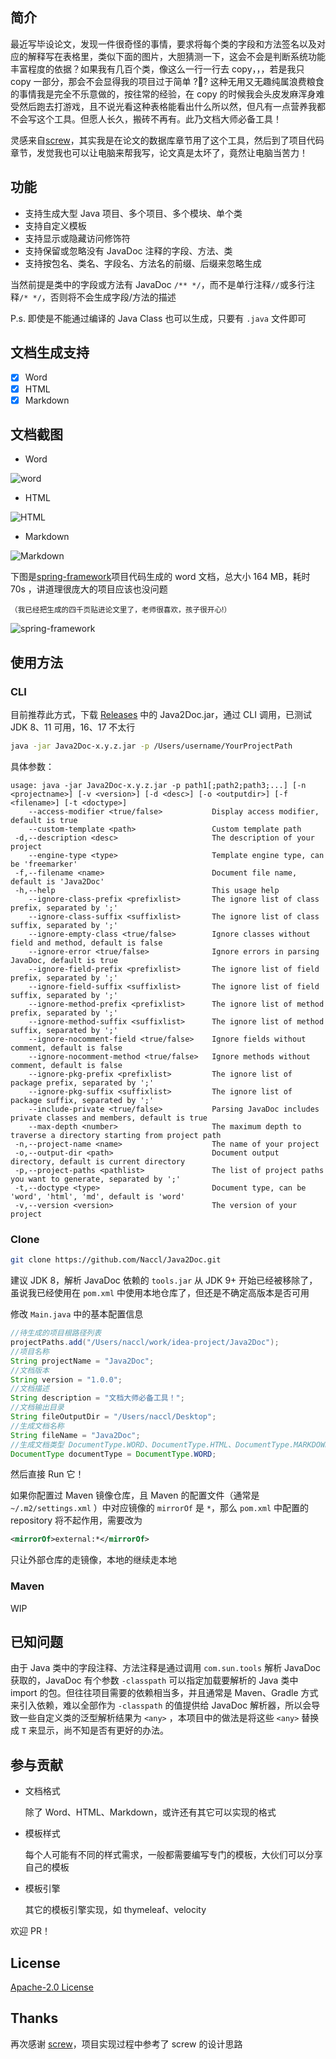 ## 简介

最近写毕设论文，发现一件很奇怪的事情，要求将每个类的字段和方法签名以及对应的解释写在表格里，类似下面的图片，大胆猜测一下，这会不会是判断系统功能丰富程度的依据？如果我有几百个类，像这么一行一行去 copy，，，若是我只 copy 一部分，那会不会显得我的项目过于简单 ?🤯? 这种无用又无趣纯属浪费粮食的事情我是完全不乐意做的，按往常的经验，在 copy 的时候我会头皮发麻浑身难受然后跑去打游戏，且不说光看这种表格能看出什么所以然，但凡有一点营养我都不会写这个工具。但愿人长久，搬砖不再有。此乃文档大师必备工具！

灵感来自[screw](https://github.com/pingfangushi/screw)，其实我是在论文的数据库章节用了这个工具，然后到了项目代码章节，发觉我也可以让电脑来帮我写，论文真是太坏了，竟然让电脑当苦力！

## 功能

- 支持生成大型 Java 项目、多个项目、多个模块、单个类
- 支持自定义模板
- 支持显示或隐藏访问修饰符
- 支持保留或忽略没有 JavaDoc 注释的字段、方法、类
- 支持按包名、类名、字段名、方法名的前缀、后缀来忽略生成

当然前提是类中的字段或方法有 JavaDoc `/** */`，而不是单行注释`//`或多行注释`/* */`，否则将不会生成字段/方法的描述

P.s. 即使是不能通过编译的 Java Class 也可以生成，只要有 `.java` 文件即可

## 文档生成支持

- [x] Word
- [x] HTML
- [x] Markdown

## 文档截图

- Word

![word](./docs/word.png)

- HTML

![HTML](./docs/html.png)

- Markdown

![Markdown](./docs/markdown.png)



下图是[spring-framework](https://github.com/spring-projects/spring-framework)项目代码生成的 word 文档，总大小 164 MB，耗时 70s ，讲道理很庞大的项目应该也没问题

<sub>（我已经把生成的四千页贴进论文里了，老师很喜欢，孩子很开心!）</sub>

![spring-framework](./docs/spring-framework.png)

## 使用方法

### CLI

目前推荐此方式，下载 [Releases](https://github.com/Naccl/Java2Doc/releases) 中的 Java2Doc.jar，通过 CLI 调用，已测试 JDK 8、11 可用，16、17 不太行

```sh
java -jar Java2Doc-x.y.z.jar -p /Users/username/YourProjectPath
```

具体参数：

```
usage: java -jar Java2Doc-x.y.z.jar -p path1[;path2;path3;...] [-n <projectname>] [-v <version>] [-d <desc>] [-o <outputdir>] [-f <filename>] [-t <doctype>]
    --access-modifier <true/false>           Display access modifier, default is true
    --custom-template <path>                 Custom template path
 -d,--description <desc>                     The description of your project
    --engine-type <type>                     Template engine type, can be 'freemarker'
 -f,--filename <name>                        Document file name, default is 'Java2Doc'
 -h,--help                                   This usage help
    --ignore-class-prefix <prefixlist>       The ignore list of class prefix, separated by ';'
    --ignore-class-suffix <suffixlist>       The ignore list of class suffix, separated by ';'
    --ignore-empty-class <true/false>        Ignore classes without field and method, default is false
    --ignore-error <true/false>              Ignore errors in parsing JavaDoc, default is true
    --ignore-field-prefix <prefixlist>       The ignore list of field prefix, separated by ';'
    --ignore-field-suffix <suffixlist>       The ignore list of field suffix, separated by ';'
    --ignore-method-prefix <prefixlist>      The ignore list of method prefix, separated by ';'
    --ignore-method-suffix <suffixlist>      The ignore list of method suffix, separated by ';'
    --ignore-nocomment-field <true/false>    Ignore fields without comment, default is false
    --ignore-nocomment-method <true/false>   Ignore methods without comment, default is false
    --ignore-pkg-prefix <prefixlist>         The ignore list of package prefix, separated by ';'
    --ignore-pkg-suffix <suffixlist>         The ignore list of package suffix, separated by ';'
    --include-private <true/false>           Parsing JavaDoc includes private classes and members, default is true
    --max-depth <number>                     The maximum depth to traverse a directory starting from project path
 -n,--project-name <name>                    The name of your project
 -o,--output-dir <path>                      Document output directory, default is current directory
 -p,--project-paths <pathlist>               The list of project paths you want to generate, separated by ';'
 -t,--doctype <type>                         Document type, can be 'word', 'html', 'md', default is 'word'
 -v,--version <version>                      The version of your project
```

### Clone

```sh
git clone https://github.com/Naccl/Java2Doc.git
```

建议 JDK 8，解析 JavaDoc 依赖的 `tools.jar` 从 JDK 9+ 开始已经被移除了，虽说我已经使用在 `pom.xml` 中使用本地仓库了，但还是不确定高版本是否可用

修改 `Main.java` 中的基本配置信息

```java
//待生成的项目根路径列表
projectPaths.add("/Users/naccl/work/idea-project/Java2Doc");
//项目名称
String projectName = "Java2Doc";
//文档版本
String version = "1.0.0";
//文档描述
String description = "文档大师必备工具！";
//文档输出目录
String fileOutputDir = "/Users/naccl/Desktop";
//生成文档名称
String fileName = "Java2Doc";
//生成文档类型 DocumentType.WORD、DocumentType.HTML、DocumentType.MARKDOWN
DocumentType documentType = DocumentType.WORD;
```

然后直接 Run 它！

如果你配置过 Maven 镜像仓库，且 Maven 的配置文件（通常是`~/.m2/settings.xml` ）中对应镜像的 `mirrorOf` 是 `*`，那么 `pom.xml` 中配置的 repository 将不起作用，需要改为

```xml
<mirrorOf>external:*</mirrorOf>
```

只让外部仓库的走镜像，本地的继续走本地

### Maven

WIP

## 已知问题

由于 Java 类中的字段注释、方法注释是通过调用 `com.sun.tools` 解析 JavaDoc 获取的，JavaDoc 有个参数 `-classpath` 可以指定加载要解析的 Java 类中 import 的包。但往往项目需要的依赖相当多，并且通常是 Maven、Gradle 方式来引入依赖，难以全部作为 `-classpath` 的值提供给 JavaDoc 解析器，所以会导致一些自定义类的泛型解析结果为 `<any>` ，本项目中的做法是将这些 `<any>` 替换成 `T` 来显示，尚不知是否有更好的办法。

## 参与贡献

- 文档格式

  除了 Word、HTML、Markdown，或许还有其它可以实现的格式

- 模板样式

  每个人可能有不同的样式需求，一般都需要编写专门的模板，大伙们可以分享自己的模板

- 模板引擎

  其它的模板引擎实现，如 thymeleaf、velocity

欢迎 PR！

## License

[Apache-2.0 License](https://github.com/Naccl/Java2Doc/blob/master/LICENSE)

## Thanks

再次感谢 [screw](https://github.com/pingfangushi/screw)，项目实现过程中参考了 screw 的设计思路

